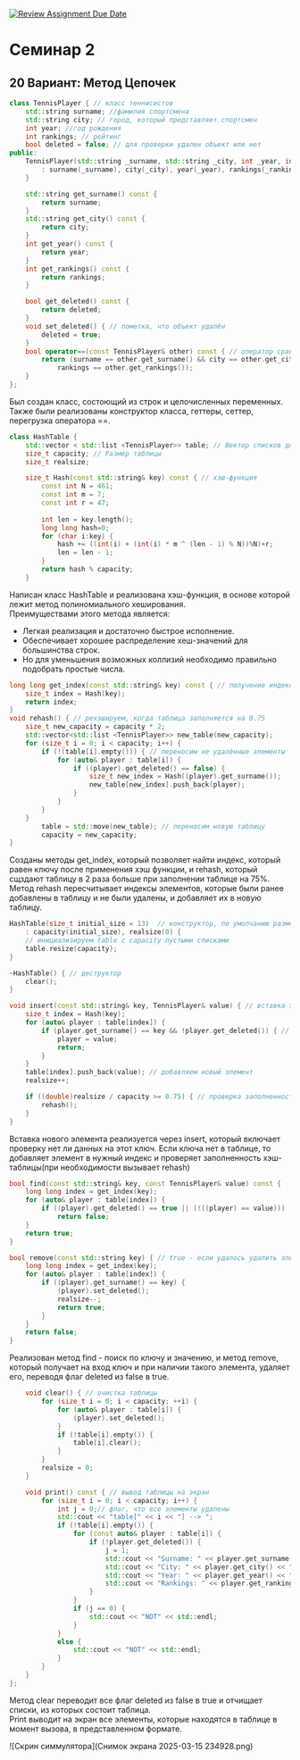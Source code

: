 [![Review Assignment Due Date](https://classroom.github.com/assets/deadline-readme-button-22041afd0340ce965d47ae6ef1cefeee28c7c493a6346c4f15d667ab976d596c.svg)](https://classroom.github.com/a/BX65L5j-)
# Семинар 2
## 20 Вариант: Метод Цепочек  

``` c++
class TennisPlayer { // класс теннисистов
	std::string surname; //фамилия спортсмена
	std::string city; // город, который представляет спортсмен
	int year; //год рождения
	int rankings; // рейтинг
	bool deleted = false; // для проверки удален объект или нет
public:
	TennisPlayer(std::string _surname, std::string _city, int _year, int _rankings) // конструктор
		: surname(_surname), city(_city), year(_year), rankings(_rankings) {
	}

	std::string get_surname() const {
		return surname;
	}
	std::string get_city() const {
		return city;
	}
	int get_year() const {
		return year;
	}
	int get_rankings() const {
		return rankings;
	}

	bool get_deleted() const {
		return deleted;
	}
	void set_deleted() { // пометка, что объект удалён
		deleted = true;
	}
	bool operator==(const TennisPlayer& other) const { // оператор сравнения двух спортсменов
		return (surname == other.get_surname() && city == other.get_city() && year == other.get_year() &&
			rankings == other.get_rankings());
	}
};
```
Был создан класс, состоющий из строк и целочисленных переменных.  Также были реализованы конструктор класса, геттеры, сеттер, перегрузка оператора ==.  

```c++
class HashTable {
	std::vector < std::list <TennisPlayer>> table; // Вектор списков для хранения данных
	size_t capacity; // Размер таблицы
	size_t realsize;

	size_t Hash(const std::string& key) const { // хэш-функция
		const int N = 461; 
		const int m = 7;     
		const int r = 47;     
		
		int len = key.length();
		long long hash=0;
		for (char i:key) {
			hash += ((int(i) + (int(i) * m ^ (len - 1) % N))%N)+r;
			len = len - 1;
		}
		return hash % capacity;
	}
```
Написан класс HashTable и реализована хэш-функция, в основе которой лежит метод полиномиального хеширования.  
Преимуществами этого метода является:  
* Легкая реализация и достаточно быстрое исполнение.  
* Обеспечивает хорошее распределение хеш-значений для большинства строк.  
* Но для уменьшения возможных коллизий необходимо правильно подобрать простые числа.  

```c++
long long get_index(const std::string& key) const { // получение индекса в хэш-таблице по ключу
	size_t index = Hash(key);
	return index;
}
void rehash() { // рехэшируем, когда таблица заполняется на 0.75
	size_t new_capacity = capacity * 2;
	std::vector<std::list <TennisPlayer>> new_table(new_capacity);
	for (size_t i = 0; i < capacity; i++) {
		if (!(table[i].empty())) { // переносим не удалённые элементы
			for (auto& player : table[i]) {
				if ((player).get_deleted() == false) {
					size_t new_index = Hash((player).get_surname());
					new_table[new_index].push_back(player);
				}
			}
		}
	}
		table = std::move(new_table); // переносим новую таблицу
		capacity = new_capacity;
}

```
Cозданы методы get_index, который позволяет найти индекс, который равен ключу после применения хэш функции, и rehash, который сщздают таблицу в 2 раза больше при заполнении таблице на 75%. Метод rehash пересчитывает индексы элементов, которые были ранее добавлены в таблицу и не были удалены, и добавляет их в новую таблицу.  

```c++
HashTable(size_t initial_size = 13)  // конструктор, по умолчанию размер 13
	: capacity(initial_size), realsize(0) {
	// инициализируем table с capacity пустыми списками
	table.resize(capacity);
}

~HashTable() { // деструктор
	clear();
}
```

```c++
void insert(const std::string& key, TennisPlayer& value) { // вставка элемента
	size_t index = Hash(key);
	for (auto& player : table[index]) {
		if (player.get_surname() == key && !player.get_deleted()) { // если ключ уже есть в таблице - перезаписываем
			player = value;
			return;
		}
	}
	table[index].push_back(value); // добавляем новый элемент
	realsize++;

	if ((double)realsize / capacity >= 0.75) { // проверка заполненности
		rehash();
	}
}
```
Вставка нового элемента реализуется через insert, который включает проверку нет ли данных на этот ключ. Если ключа нет в таблице, то добавляет элемент в нужный индекс и проверяет заполненность хэш-таблицы(при необходимости вызывает rehash)  

```c++
bool find(const std::string& key, const TennisPlayer& value) const { 
	long long index = get_index(key);
	for (auto& player : table[index]) {
		if ((player).get_deleted() == true || (!((player) == value)))
			return false;
	}
	return true;
}

bool remove(const std::string key) { // true - если удалось удалить элемент, false - если элемент не найден
	long long index = get_index(key);
	for (auto& player : table[index]) {
		if ((player).get_surname() == key) {
			(player).set_deleted();
			realsize--;
			return true;
		}
	}
	return false;
}
```

Реализован метод find - поиск по ключу и значению, и метод remove, который получает на вход ключ и при наличии такого элемента, удаляет его, переводя флаг deleted из false в true.  

```c++
	void clear() { // очистка таблицы
		for (size_t i = 0; i < capacity; ++i) {
			for (auto& player : table[i]) {
				(player).set_deleted();
			}
			if (!table[i].empty()) {
				table[i].clear();
			}
		}
		realsize = 0;
	}

	void print() const { // вывод таблицы на экран
		for (size_t i = 0; i < capacity; i++) {
			int j = 0;// флаг, что все элементы удалены
			std::cout << "table[" << i << "] --> ";
			if (!table[i].empty()) {
				for (const auto& player : table[i]) {
					if (!player.get_deleted()) {
						j = 1;
						std::cout << "Surname: " << player.get_surname() << "; ";
						std::cout << "City: " << player.get_city() << "; ";
						std::cout << "Year: " << player.get_year() << "; ";
						std::cout << "Rankings: " << player.get_rankings() << std::endl;
					}
				}
				if (j == 0) {
					std::cout << "NOT" << std::endl;
				}
			}
			else {
				std::cout << "NOT" << std::endl;
			}
		}
	}
};

```
Метод clear переводит все флаг deleted из false в true и отчищает списки, из которых состоит таблица.  
Print выводит на экран все элементы, которые находятся в таблице в момент вызова, в представленном формате.  

![Скрин симмулятора](Снимок экрана 2025-03-15 234928.png)
